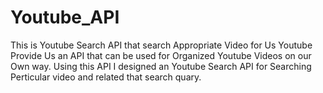 # Youtube_API
This is Youtube Search API that search Appropriate Video for Us
Youtube Provide Us an API that can be used for Organized Youtube Videos on our Own way.
Using this API I designed an Youtube Search API for Searching Perticular video and related that search quary.

